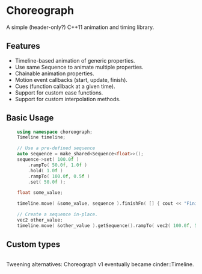 # Choreograph

A simple (header-only?) C++11 animation and timing library.

## Features
- Timeline-based animation of generic properties.
- Use same Sequence to animate multiple properties.
- Chainable animation properties.
- Motion event callbacks (start, update, finish).
- Cues (function callback at a given time).
- Support for custom ease functions.
- Support for custom interpolation methods.

## Basic Usage
```c++
	using namespace choreograph;
	Timeline timeline;

	// Use a pre-defined sequence
	auto sequence = make_shared<Sequence<float>>();
	sequence->set( 100.0f )
		.rampTo( 50.0f, 1.0f )
		.hold( 1.0f )
		.rampTo( 100.0f, 0.5f )
		.set( 50.0f );

	float some_value;

	timeline.move( &some_value, sequence ).finishFn( [] { cout << "Finished animating some value" << endl; });

	// Create a sequence in-place.
	vec2 other_value;
	timeline.move( &other_value ).getSequence().rampTo( vec2( 100.0f, 500.0f ), 0.33f );
```

## Custom types
```c++

```

Tweening alternatives:
Choreograph v1 eventually became cinder::Timeline.

